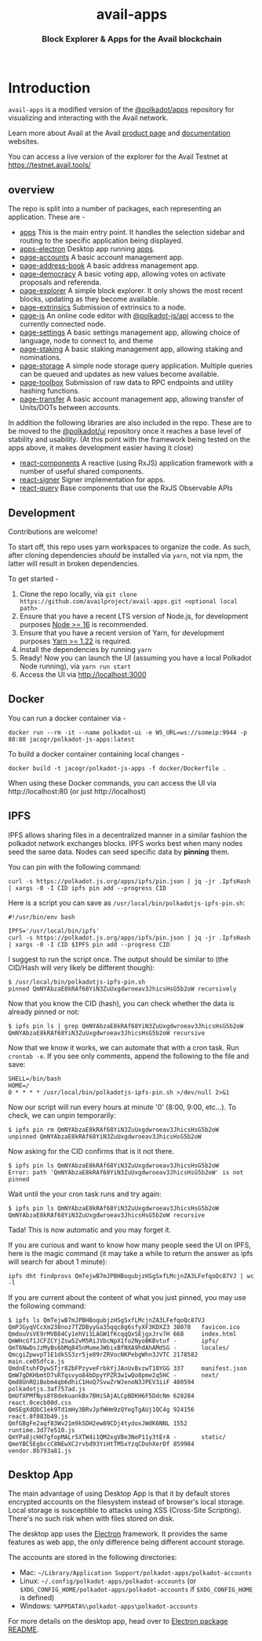 <div align="Center">
<h1>avail-apps</h1>
<h3>Block Explorer & Apps for the Avail blockchain</h3>
</div>

<br>

# Introduction

`avail-apps` is a modified version of the [@polkadot/apps](https://github.com/polkadot-js/apps) repository for visualizing and interacting with the Avail network.

Learn more about Avail at the Avail [product page](https://www.availproject.org) and [documentation](https://availproject.github.io/) websites.

You can access a live version of the explorer for the Avail Testnet at https://testnet.avail.tools/

## overview

The repo is split into a number of packages, each representing an application. These are -

- [apps](packages/apps/) This is the main entry point. It handles the selection sidebar and routing to the specific application being displayed.
- [apps-electron](packages/apps-electron/) Desktop app running [apps](packages/apps/).
- [page-accounts](packages/page-accounts/) A basic account management app.
- [page-address-book](packages/page-address-book/) A basic address management app.
- [page-democracy](packages/page-democracy/) A basic voting app, allowing votes on activate proposals and referenda.
- [page-explorer](packages/page-explorer/) A simple block explorer. It only shows the most recent blocks, updating as they become available.
- [page-extrinsics](packages/page-extrinsics/) Submission of extrinsics to a node.
- [page-js](packages/page-js/) An online code editor with [@polkadot-js/api](https://github.com/polkadot-js/api/tree/master/packages/api) access to the currently connected node.
- [page-settings](packages/page-settings/) A basic settings management app, allowing choice of language, node to connect to, and theme
- [page-staking](packages/page-staking/) A basic staking management app, allowing staking and nominations.
- [page-storage](packages/page-storage/) A simple node storage query application. Multiple queries can be queued and updates as new values become available.
- [page-toolbox](packages/page-toolbox/) Submission of raw data to RPC endpoints and utility hashing functions.
- [page-transfer](packages/page-transfer/) A basic account management app, allowing transfer of Units/DOTs between accounts.

In addition the following libraries are also included in the repo. These are to be moved to the [@polkadot/ui](https://github.com/polkadot-js/ui/) repository once it reaches a base level of stability and usability. (At this point with the framework being tested on the apps above, it makes development easier having it close)

- [react-components](packages/react-components/) A reactive (using RxJS) application framework with a number of useful shared components.
- [react-signer](packages/react-signer/) Signer implementation for apps.
- [react-query](packages/react-query) Base components that use the RxJS Observable APIs

## Development

Contributions are welcome!

To start off, this repo uses yarn workspaces to organize the code. As such, after cloning dependencies _should_ be installed via `yarn`, not via npm, the latter will result in broken dependencies.

To get started -

1. Clone the repo locally, via `git clone https://github.com/availproject/avail-apps.git <optional local path>`
2. Ensure that you have a recent LTS version of Node.js, for development purposes [Node >= 16](https://nodejs.org/en/) is recommended.
3. Ensure that you have a recent version of Yarn, for development purposes [Yarn >= 1.22](https://yarnpkg.com/docs/install) is required.
4. Install the dependencies by running `yarn`
5. Ready! Now you can launch the UI (assuming you have a local Polkadot Node running), via `yarn run start`
6. Access the UI via [http://localhost:3000](http://localhost:3000)

## Docker

You can run a docker container via -

```
docker run --rm -it --name polkadot-ui -e WS_URL=ws://someip:9944 -p 80:80 jacogr/polkadot-js-apps:latest
```

To build a docker container containing local changes -

```
docker build -t jacogr/polkadot-js-apps -f docker/Dockerfile .
```

When using these Docker commands, you can access the UI via http://localhost:80 (or just http://localhost)

## IPFS

IPFS allows sharing files in a decentralized manner in a similar fashion the polkadot network exchanges blocks. IPFS works best when many nodes seed the same data. Nodes can seed specific data by **pinning** them.

You can pin with the following command:

```
curl -s https://polkadot.js.org/apps/ipfs/pin.json | jq -jr .IpfsHash | xargs -0 -I CID ipfs pin add --progress CID
```

Here is a script you can save as `/usr/local/bin/polkadotjs-ipfs-pin.sh`:

```
#!/usr/bin/env bash

IPFS='/usr/local/bin/ipfs'
curl -s https://polkadot.js.org/apps/ipfs/pin.json | jq -jr .IpfsHash | xargs -0 -I CID $IPFS pin add --progress CID
```

I suggest to run the script once. The output should be similar to (the CID/Hash will very likely be different though):
```
$ /usr/local/bin/polkadotjs-ipfs-pin.sh
pinned QmNYAbzaE8kRAf68YiN3ZuUxgdwroeav3JhicsHsG5b2oW recursively
```

Now that you know the CID (hash), you can check whether the data is already pinned or not:
```
$ ipfs pin ls | grep QmNYAbzaE8kRAf68YiN3ZuUxgdwroeav3JhicsHsG5b2oW
QmNYAbzaE8kRAf68YiN3ZuUxgdwroeav3JhicsHsG5b2oW recursive
```

Now that we know it works, we can automate that with a cron task. Run `crontab -e`.
If you see only comments, append the following to the file and save:
```
SHELL=/bin/bash
HOME=/
0 * * * * /usr/local/bin/polkadotjs-ipfs-pin.sh >/dev/null 2>&1
```

Now our script will run every hours at minute '0' (8:00, 9:00, etc...). To check, we can unpin temporarily:
```
$ ipfs pin rm QmNYAbzaE8kRAf68YiN3ZuUxgdwroeav3JhicsHsG5b2oW
unpinned QmNYAbzaE8kRAf68YiN3ZuUxgdwroeav3JhicsHsG5b2oW
```

Now asking for the CID confirms that is it not there.
```
$ ipfs pin ls QmNYAbzaE8kRAf68YiN3ZuUxgdwroeav3JhicsHsG5b2oW
Error: path 'QmNYAbzaE8kRAf68YiN3ZuUxgdwroeav3JhicsHsG5b2oW' is not pinned
```

Wait until the your cron task runs and try again:
```
$ ipfs pin ls QmNYAbzaE8kRAf68YiN3ZuUxgdwroeav3JhicsHsG5b2oW
QmNYAbzaE8kRAf68YiN3ZuUxgdwroeav3JhicsHsG5b2oW recursive
```

Tada! This is now automatic and you may forget it.

If you are curious and want to know how many people seed the UI on IPFS, here is the magic command (it may take a while to return the answer as ipfs will search for about 1 minute):
```
ipfs dht findprovs QmTejwB7mJPBHBoqubjzHSgSxfLMcjnZA3LFefqoQc87VJ | wc -l
```

If you are current about the content of what you just pinned, you may use the following command:
```
$ ipfs ls QmTejwB7mJPBHBoqubjzHSgSxfLMcjnZA3LFefqoQc87VJ
QmPJGyqVCcXm238noz7TZDByyGa35qqc8g6sfyXF3KDXZ3 38078   favicon.ico
QmdouVsVE9rMVB84Cy1ehVi1LAGW1fKcqqQxSEjgxJrv7H 668     index.html
QmWHcGf1JCFZCYjZsw52vM5RiJVbcNpX1fo2NyoBKBvtuf -       ipfs/
QmT6NwDsJzMyBs6bMq845nMumeJWbixBfNXA9hdAhAMdSG -       locales/
QmcgiZpwvpT1E1dkSS3zr5je89rZRVocNKPebgWhn3JVTC 2178582 main.ce05dfca.js
QmdnEtuhFDyw5Tjr82bFPzyveFrbkYjJAnUvBvzwT18YGG 337     manifest.json
QmW7gDKHbmtD7sRTqsvyo84bDpyYPZR3w1wQo8pme2q5HC -       next/
Qmd8UnRQiBobm4qb6dhiC1HoQ7SvwZrWJenoN3JPEV3iiF 480594  polkadotjs.3af757ad.js
QmUfXPMfNys8Y8dekuankBx7BHiSAjALCpBDKH6F5DdcNm 628284  react.0cecb00d.css
QmSEgXdQbC1ek9Td1mHy3BRvJpfWHm9zQYegTgAUj1QC4g 924156  react.8f083b49.js
QmfGBgFe2aqf83Wv21m9k5DH2ew89CDj4tydoxJWdK6NNL 1552    runtime.3d77e510.js
QmYPa8jcHH7gfopMALr5XTW4i1QM2xgVBe3NeP11y3tErA -       static/
QmeYBC5EgbccC8NEwXC2rvbd93YiHtTM5xYzqCDohXerDf 859984  vendor.8b793a81.js
```

## Desktop App

The main advantage of using Desktop App is that it by default stores encrypted accounts on the filesystem instead of browser's local storage.
Local storage is susceptible to attacks using XSS (Cross-Site Scripting). There's no such risk when with files stored on disk.

The desktop app uses the [Electron](https://www.electronjs.org/) framework. It provides the same features as web app, the only difference
being different account storage.

The accounts are stored in the following directories:
* Mac: `~/Library/Application Support/polkadot-apps/polkadot-accounts`
* Linux: `~/.config/polkadot-apps/polkadot-accounts` (or `$XDG_CONFIG_HOME/polkadot-apps/polkadot-accounts` if `$XDG_CONFIG_HOME` is defined)
* Windows: `%APPDATA%\polkadot-apps\polkadot-accounts`

For more details on the desktop app, head over to [Electron package README](https://github.com/polkadot-js/apps/blob/master/packages/apps-electron/README.md).
